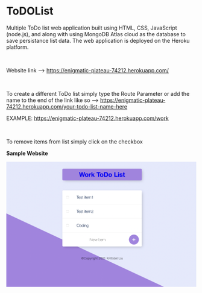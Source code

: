 # ToDOList

Multiple ToDo list web application built using HTML, CSS, JavaScript (node.js), and along with using MongoDB Atlas cloud as the database to save persistance list data. The web application is deployed on the Heroku platform. 

<br>

Website link --> https://enigmatic-plateau-74212.herokuapp.com/ 

<br>

To create a different ToDo list simply type the Route Parameter or add the name to the end of the link like so --> https://enigmatic-plateau-74212.herokuapp.com/your-todo-list-name-here

EXAMPLE: https://enigmatic-plateau-74212.herokuapp.com/work

<br>

To remove items from list simply click on the checkbox 

**Sample Website**
<br>

![Display](ReadMeImages/Display.png)
